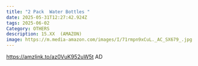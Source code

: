 ```yaml
---
title: "2 Pack  Water Bottles "
date: 2025-05-31T12:27:42.924Z
tags: 2025-06-02
Category: OTHERS
description: 15.XX  (AMAZON)
image: https://m.media-amazon.com/images/I/71rmpn9xCuL._AC_SX679_.jpg
---
```

https://amzlink.to/az0VuK952uW5t    AD